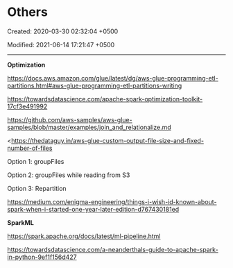# Others

Created: 2020-03-30 02:32:04 +0500

Modified: 2021-06-14 17:21:47 +0500

---

**Optimization**

<https://docs.aws.amazon.com/glue/latest/dg/aws-glue-programming-etl-partitions.html#aws-glue-programming-etl-partitions-writing>



<https://towardsdatascience.com/apache-spark-optimization-toolkit-17cf3e491992>



<https://github.com/aws-samples/aws-glue-samples/blob/master/examples/join_and_relationalize.md>



<https://thedataguy.in/aws-glue-custom-output-file-size-and-fixed-number-of-files

Option 1: groupFiles

Option 2: groupFiles while reading from S3

Option 3: Repartition



<https://medium.com/enigma-engineering/things-i-wish-id-known-about-spark-when-i-started-one-year-later-edition-d767430181ed>



**SparkML**

<https://spark.apache.org/docs/latest/ml-pipeline.html>

<https://towardsdatascience.com/a-neanderthals-guide-to-apache-spark-in-python-9ef1f156d427>
